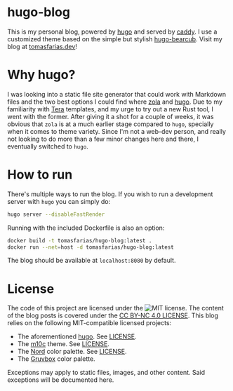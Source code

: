# hugo-blog

This is my personal blog, powered by [hugo](https://www.gohugo.io/) and served by [caddy](https://caddyserver.com/). I use a customized theme based on the simple but stylish [hugo-bearcub](https://github.com/clente/hugo-bearcub). Visit my blog at [tomasfarias.dev](https://tomasfarias.dev)!

# Why hugo?

I was looking into a static file site generator that could work with Markdown files and the two best options I could find where [zola](https://github.com/getzola/zola) and [hugo](https://github.com/gohugoio/hugo). Due to my familiarity with [Tera](https://github.com/Keats/tera) templates, and my urge to try out a new Rust tool, I went with the former. After giving it a shot for a couple of weeks, it was obvious that `zola` is at a much earlier stage compared to `hugo`, specially when it comes to theme variety. Since I'm not a web-dev person, and really not looking to do more than a few minor changes here and there, I eventually switched to `hugo`.

# How to run

There's multiple ways to run the blog. If you wish to run a development server with `hugo` you can simply do:

``` sh
hugo server --disableFastRender
```

Running with the included Dockerfile is also an option:

``` sh
docker build -t tomasfarias/hugo-blog:latest .
docker run --net=host -d tomasfarias/hugo-blog:latest
```

The blog should be available at `localhost:8080` by default.

# License

The code of this project are licensed under the ![MIT license](LICENSE). The content of the blog posts is covered under the [CC BY-NC 4.0 LICENSE](https://creativecommons.org/licenses/by-nc/4.0/).
This blog relies on the following MIT-compatible licensed projects:
* The aforementioned [hugo](https://github.com/gohugoio/hugo). See [LICENSE](https://raw.githubusercontent.com/gohugoio/hugo/master/LICENSE).
* The [m10c](https://github.com/vaga/hugo-theme-m10c) theme. See [LICENSE](https://raw.githubusercontent.com/vaga/hugo-theme-m10c/master/LICENSE.md).
* The [Nord](https://github.com/arcticicestudio/nord) color palette. See [LICENSE](https://raw.githubusercontent.com/arcticicestudio/nord/develop/LICENSE).
* The [Gruvbox](https://github.com/morhetz/gruvbox) color palette.

Exceptions may apply to static files, images, and other content. Said exceptions will be documented here.
